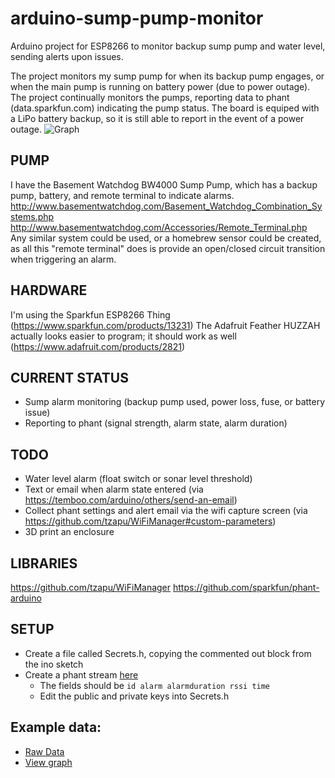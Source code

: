 # arduino-sump-pump-monitor
Arduino project for ESP8266 to monitor backup sump pump and water level, sending alerts upon issues.

The project monitors my sump pump for when its backup pump engages, or when the main pump is running on battery power (due to power outage).  The project continually monitors the pumps, reporting data to phant (data.sparkfun.com) indicating the pump status.  The board is equiped with a LiPo battery backup, so it is still able to report in the event of a power outage.
![Graph](http://i.imgur.com/4nR9MMW.png)

## PUMP
I have the Basement Watchdog BW4000 Sump Pump, which has a backup pump, battery, and remote terminal to indicate alarms.
http://www.basementwatchdog.com/Basement_Watchdog_Combination_Systems.php
http://www.basementwatchdog.com/Accessories/Remote_Terminal.php
Any similar system could be used, or a homebrew sensor could be created, as all this "remote terminal" does is provide an open/closed circuit transition when triggering an alarm.

## HARDWARE
I'm using the Sparkfun ESP8266 Thing (https://www.sparkfun.com/products/13231)
The Adafruit Feather HUZZAH actually looks easier to program; it should work as well (https://www.adafruit.com/products/2821)

## CURRENT STATUS
*  Sump alarm monitoring (backup pump used, power loss, fuse, or battery issue)
*  Reporting to phant (signal strength, alarm state, alarm duration)
  
## TODO
* Water level alarm (float switch or sonar level threshold)
* Text or email when alarm state entered (via https://temboo.com/arduino/others/send-an-email)
* Collect phant settings and alert email via the wifi capture screen (via https://github.com/tzapu/WiFiManager#custom-parameters)
* 3D print an enclosure

## LIBRARIES
https://github.com/tzapu/WiFiManager
https://github.com/sparkfun/phant-arduino

## SETUP
- Create a file called Secrets.h, copying the commented out block from the ino sketch
- Create a phant stream [here](https://data.sparkfun.com/streams/make)
  - The fields should be ```id alarm alarmduration rssi time```
  - Edit the public and private keys into Secrets.h

## Example data:
* [Raw Data](https://data.sparkfun.com/scotts_sump_pump)
* [View graph](https://analog.io/sparkfun/LQJZlmzWDlTNl7XnnWW4)
